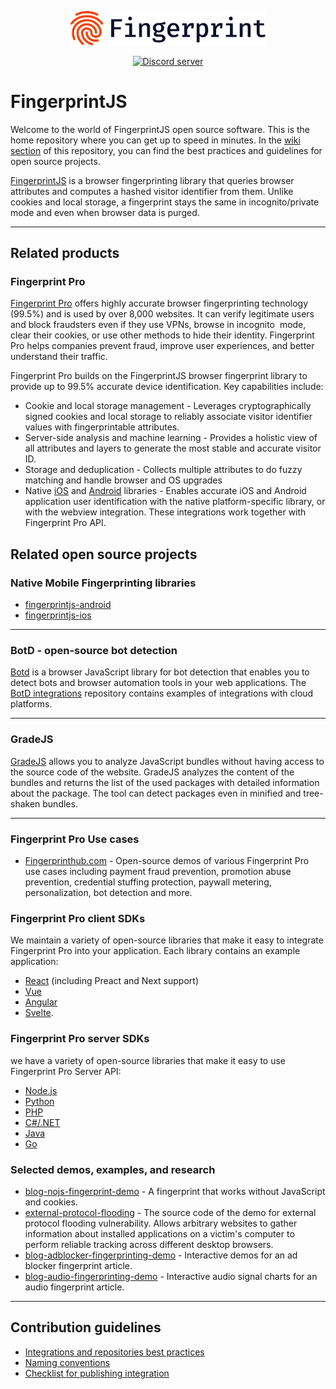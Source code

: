 <p align="center">
  <a href="https://fingerprint.com">
    <picture>
      <source media="(prefers-color-scheme: dark)" srcset="resources/logo_light.svg" />
      <source media="(prefers-color-scheme: light)" srcset="resources/logo_dark.svg" />
      <img src="resources/logo_dark.svg" alt="Fingerprint logo" width="312px" />
    </picture>
  </a>
</p>
<p align="center">
  <a href="https://discord.gg/39EpE2neBg">
    <img src="https://img.shields.io/discord/852099967190433792?style=logo&label=Discord&logo=Discord&logoColor=white" alt="Discord server">
  </a>
</p>
  
# FingerprintJS

Welcome to the world of FingerprintJS open source software. This is the home repository where you can get up to speed in minutes. In the [wiki section](https://github.com/FingerprintJS/Home/wiki) of this repository, you can find the best practices and guidelines for open source projects. 

[FingerprintJS](https://github.com/fingerprintjs/fingerprintjs) is a browser fingerprinting library that queries browser attributes and computes a hashed visitor identifier from them. Unlike cookies and local storage, a fingerprint stays the same in incognito/private mode and even when browser data is purged.

---

## Related products 

### Fingerprint Pro

[Fingerprint Pro](https://fingerprint.com/github/) offers highly accurate browser fingerprinting technology (99.5%) and is used by over 8,000 websites. It can verify legitimate users and block fraudsters even if they use VPNs, browse in incognito  mode, clear their cookies, or use other methods to hide their identity. Fingerprint Pro helps companies prevent fraud, improve user experiences, and better understand their traffic.

Fingerprint Pro builds on the FingerprintJS browser fingerprint library to provide up to 99.5% accurate device identification. Key capabilities include:

- Cookie and local storage management - Leverages cryptographically signed cookies and local storage to reliably associate visitor identifier values with fingerprintable attributes.
- Server-side analysis and machine learning - Provides a holistic view of all attributes and layers to generate the most stable and accurate visitor ID.
- Storage and deduplication - Collects multiple attributes to do fuzzy matching and handle browser and OS upgrades
- Native [iOS](https://github.com/fingerprintjs/fingerprintjs-pro-ios) and [Android](https://github.com/fingerprintjs/fingerprintjs-pro-android-demo) libraries - Enables accurate iOS and Android application user identification with the native platform-specific library, or with the webview integration. These integrations work together with Fingerprint Pro API.

## Related open source projects

### Native Mobile Fingerprinting libraries

- [fingerprintjs-android](https://github.com/fingerprintjs/fingerprintjs-android)
- [fingerprintjs-ios](https://github.com/fingerprintjs/fingerprintjs-ios)

---

### BotD - open-source bot detection 

[Botd](https://github.com/fingerprintjs/botd) is a browser JavaScript library for bot detection that enables you to detect bots and browser automation tools in your web applications. The [BotD integrations](https://github.com/fingerprintjs/botd-integrations) repository contains examples of integrations with cloud platforms.

---

### GradeJS

[GradeJS](https://github.com/gradejs/gradejs) allows you to analyze JavaScript bundles without having access to the source code of the website. GradeJS analyzes the content of the bundles and returns the list of the used packages with detailed information about the package. The tool can detect packages even in minified and tree-shaken bundles.

---

### Fingerprint Pro Use cases

- [Fingerprinthub.com](https://github.com/fingerprintjs/fingerprintjs-pro-use-cases) - Open-source demos of various Fingerprint Pro use cases including payment fraud prevention, promotion abuse prevention, credential stuffing protection, paywall metering, personalization, bot detection and more. 

### Fingerprint Pro client SDKs

We maintain a variety of open-source libraries that make it easy to integrate Fingerprint Pro into your application. Each library contains an example application:

* [React](https://github.com/fingerprintjs/fingerprintjs-pro-react) (including Preact and Next support)
* [Vue](https://github.com/fingerprintjs/fingerprintjs-pro-vue)
* [Angular](https://github.com/fingerprintjs/fingerprintjs-pro-angular)
* [Svelte](https://github.com/fingerprintjs/fingerprintjs-pro-svelte).

### Fingerprint Pro server SDKs

we have a variety of open-source libraries that make it easy to use Fingerprint Pro Server API: 

* [Node.js](https://github.com/fingerprintjs/fingerprintjs-pro-server-api-node-sdk)
* [Python](https://github.com/fingerprintjs/fingerprint-pro-server-api-python-sdk)
* [PHP](https://github.com/fingerprintjs/fingerprint-pro-server-api-php-sdk)
* [C#/.NET](https://github.com/fingerprintjs/fingerprint-pro-server-api-dotnet-sdk/)
* [Java](https://github.com/fingerprintjs/fingerprint-pro-server-api-java-sdk)
* [Go](https://github.com/fingerprintjs/fingerprint-pro-server-api-go-sdk)



### Selected demos, examples, and research

- [blog-nojs-fingerprint-demo](https://github.com/fingerprintjs/blog-nojs-fingerprint-demo) - A fingerprint that works without JavaScript and cookies.
- [external-protocol-flooding](https://github.com/fingerprintjs/external-protocol-flooding) - The source code of the demo for external protocol flooding vulnerability. Allows arbitrary websites to gather information about installed applications on a victim's computer to perform reliable tracking across different desktop browsers.
- [blog-adblocker-fingerprinting-demo](https://github.com/fingerprintjs/blog-adblocker-fingerprinting-demo) - Interactive demos for an ad blocker fingerprint article.
- [blog-audio-fingerprinting-demo](https://github.com/fingerprintjs/blog-audio-fingerprinting-demo) - Interactive audio signal charts for an audio fingerprint article.

---

## Contribution guidelines

- [Integrations and repositories best practices](https://github.com/fingerprintjs/home/wiki/Integrations-and-repositories-best-practices)
- [Naming conventions](https://github.com/fingerprintjs/home/wiki/FingerprintJS-Naming-Conventions)
- [Checklist for publishing integration](https://github.com/fingerprintjs/home/wiki/Checklist-for-publishing-new-integration)